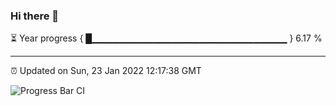 ### Hi there 👋

⏳ Year progress { █▁▁▁▁▁▁▁▁▁▁▁▁▁▁▁▁▁▁▁▁▁▁▁▁▁▁▁▁▁ } 6.17 %

---

⏰ Updated on Sun, 23 Jan 2022 12:17:38 GMT

![Progress Bar CI](https://github.com/liununu/liununu/workflows/Progress%20Bar%20CI/badge.svg)
